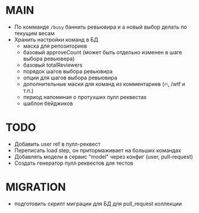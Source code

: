 # MAIN
* По комманде `/busy` баннить ревьювира и а новый выбор делать по текущим весам
* Хранить настройки команд в БД
  - маска для репозиториев
  - базовый approveCount (может быть отдельно изменен в шаге выбора ревьювера)
  - базовый totalReviewers
  - порядок шагов выбора ревьювира
  - опции для шагов выбора ревьювира
  - дополнительные маски для команд из комментариев (:fire:, /wtf и т.п.)
  - период напоминая о протухших пулл реквестах
  - шаблон бейджиков

# TODO
* Добавить user ref в пулл-реквест
* Переписать load step, он притормаживает на больших командах
* Добавлять модели в сервис "model" через конфиг (user, pull-request)
* Создать генератор пулл реквестов для тестов

# MIGRATION
* подготовить скрипт миграции для БД для pull_request коллекции
